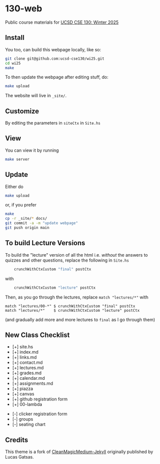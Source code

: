 # 130-web

Public course materials for [UCSD CSE 130: Winter 2025](https://ucsd-cse130.github.io/wi25/)

## Install

You too, can build this webpage locally, like so:

```bash
git clone git@github.com:ucsd-cse130/wi25.git
cd wi25
make
```

To then update the webpage after editing stuff, do:

```bash
make upload
```

The website will live in `_site/`.

## Customize

By editing the parameters in `siteCtx` in `Site.hs`

## View

You can view it by running

```bash
make server
```

## Update

Either do

```bash
make upload
```

or, if you prefer

```bash
make
cp -r _site/* docs/
git commit -a -m "update webpage"
git push origin main
```

## To build Lecture Versions

To build the "lecture" version of all the html i.e. _without_
the answers to quizzes and other questions, replace the
following in `Site.hs`

```haskell
    crunchWithCtxCustom "final" postCtx
```

with

```haskell
    crunchWithCtxCustom "lecture" postCtx
```

Then, as you go through the lectures, replace `match "lectures/*"` with

```
match "lectures/00-*" $ crunchWithCtxCustom "final" postCtx
match "lectures/*"    $ crunchWithCtxCustom "lecture" postCtx
```

(and gradually add more and more lectures to `final` as I go through them)

## New Class Checklist

- [+] site.hs
- [+] index.md
- [+] links.md
- [+] contact.md
- [+] lectures.md
- [+] grades.md
- [+] calendar.md
- [+] assignments.md
- [+] piazza
- [+] canvas
- [+] github registration form
- [+] 00-lambda

* [-] clicker registration form
* [-] groups
* [-] seating chart

## Credits

This theme is a fork of [CleanMagicMedium-Jekyll](https://github.com/SpaceG/CleanMagicMedium-Jekyll)
originally published by Lucas Gatsas.

<!--
## ieng6 Setup

1. Set the `stack-root`

```
stack setup --stack-root=/software/CSE/cse130/.stack
```

2. Create a shell script

```
cat > fixpaths.sh

cd ~/../public/bin && chmod -R a+rx *
cd /software/CSE/cse130/.stack && chmod -R a+rx *
```

3. For each assignment,

	- `git clone` it to download assignment as instructor
	- `stack test` it to get the relevant libs added to the stack-path
	- `./fixpaths.sh` to allow everyone else to read the libraries

4. For each assignment,
	- login as student to make sure that you can `git clone` and then run `stack test`

-->
